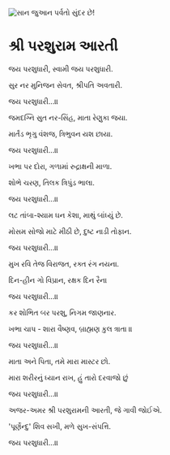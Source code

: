 ![સાન જુઆન પર્વતો સુંદર છે!](lib/assets/images/artis/img.png "સાન જુઆન પર્વતો")

# શ્રી પરશુરામ આરતી

જય પરશુધારી, સ્વામી જય પરશુધારી.

સુર નર મુનિજન સેવત, શ્રીપતિ અવતારી.

જય પરશુધારી...॥

જમદગ્નિ સુત નર-સિંહ, માતા રેણુકા જયા.

માર્તંડ ભૃગુ વંશજ, ત્રિભુવન યશ છાયા.

જય પરશુધારી...॥

ખભા પર દોરા, ગળામાં રુદ્રાક્ષની માળા.

શોભે ચરણ, તિલક ત્રિપુંડ ભાલા.

જય પરશુધારી...॥

લટ તાંબા-શ્યામ ઘન કેશા, માથું બાંધ્યું છે.

મોસમ સોજો માટે મીઠી છે, દુષ્ટ નાડી તોફાન.

જય પરશુધારી...॥

મુખ રવિ તેજ વિરાજત, રક્ત રંગ નયના.

દિન-હીન ગો વિપ્રાન, રક્ષક દિન રૈના

જય પરશુધારી...॥

કર શોભિત બર પરશુ, નિગમ જાણનાર.

ખભા ચાપ - શારા વૈષ્ણવ, બ્રાહ્મણ કુલ ત્રાતા ॥

જય પરશુધારી...॥

માતા અને પિતા, તમે મારા માસ્ટર છો.

મારા શરીરનું ધ્યાન રાખ, હું તારો દરવાજો છું

જય પરશુધારી...॥

અજર-અમર શ્રી પરશુરામની આરતી, જે ગાવી જોઈએ.

'પૂર્ણેન્દુ' શિવ સખી, મળે સુખ-સંપત્તિ.

જય પરશુધારી...॥